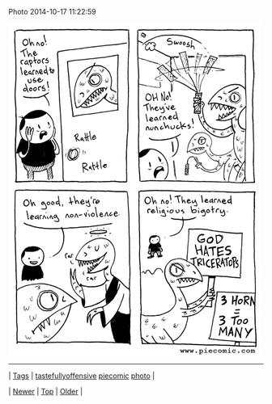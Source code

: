 <!--
title: Photo 2014-10-17 11
date: 2020-06-28T15:27:00.031Z
tags: tastefullyoffensive, piecomic, photo
-->


Photo 2014-10-17 11:22:59

![](100232838189-0.jpg)

<!--BOTTOM-POST-NAVIGATION-->
---

| [Tags](tags.md) | [tastefullyoffensive](tag-tastefullyoffensive.md) [piecomic](tag-piecomic.md) [photo](tag-photo.md) |

| [Newer](100224837464.md) | [Top](index.md) | [Older](100267282654.md) |